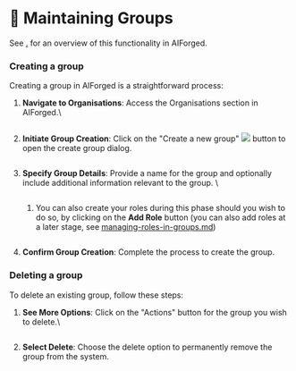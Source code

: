 # 📓 Maintaining Groups

See [.](./ "mention") for an overview of this functionality in AIForged.

### Creating a group

Creating a group in AIForged is a straightforward process:

1.  **Navigate to Organisations**: Access the Organisations section in AIForged.\


    <div align="left"><figure><img src="../.gitbook/assets/image (80).png" alt=""><figcaption></figcaption></figure></div>
2.  **Initiate Group Creation**: Click on the "Create a new group" ![](<../.gitbook/assets/image (82).png>) button to open the create group dialog.

    <div align="left"><figure><img src="../.gitbook/assets/image (81).png" alt=""><figcaption></figcaption></figure></div>
3.  **Specify Group Details**: Provide a name for the group and optionally include additional information relevant to the group. \


    <figure><img src="../.gitbook/assets/image (83).png" alt=""><figcaption></figcaption></figure>

    1.  You can also create your roles during this phase should you wish to do so, by clicking on the **Add Role** button (you can also add roles at a later stage, see [managing-roles-in-groups.md](managing-roles-in-groups.md "mention"))

        <figure><img src="../.gitbook/assets/image (84).png" alt=""><figcaption></figcaption></figure>
4. **Confirm Group Creation**: Complete the process to create the group.

### Deleting a group

To delete an existing group, follow these steps:

1.  **See More Options**: Click on the "Actions" button for the group you wish to delete.\


    <figure><img src="../.gitbook/assets/image (86).png" alt=""><figcaption></figcaption></figure>
2.  **Select Delete**: Choose the delete option to permanently remove the group from the system.

    <figure><img src="../.gitbook/assets/image (87).png" alt=""><figcaption></figcaption></figure>



    <figure><img src="../.gitbook/assets/image (88).png" alt=""><figcaption></figcaption></figure>
